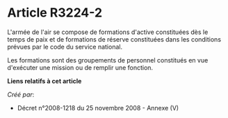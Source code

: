 # Article R3224-2

L'armée de l'air se compose de formations d'active constituées dès le temps de paix et de formations de réserve constituées
dans les conditions prévues par le code du service national.

Les formations sont des groupements de personnel constitués en vue d'exécuter une mission ou de remplir une fonction.

**Liens relatifs à cet article**

_Créé par_:

  - Décret n°2008-1218 du 25 novembre 2008 -  Annexe (V)
